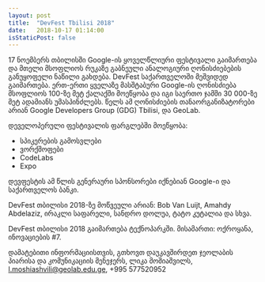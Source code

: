 ```yaml
---
layout: post
title:  "DevFest Tbilisi 2018"
date:   2018-10-17 01:14:00
isStaticPost: false
---
```


17 ნოემბერს თბილისში Google-ის ყოველწლიური ფესტივალი გაიმართება და მთელი მსოფლიოს რუკაზე გაბნეული ანალოგიური ღონისძიებების განუყოფელი ნაწილი გახდება. DevFest  საქართველოში მეშვიდედ გაიმართება. ერთ-ერთი ყველაზე მასშტაბური Google-ის ღონისძიება მსოფლიოს 100-ზე მეტ ქალაქში მოეწყობა და იგი საერთო ჯამში 30 000-ზე მეტ ადამიანს უმასპინძლებს. წელს ამ ღონისძიების თანაორგანიზატორები არიან Google Developers Group (GDG) Tbilisi, და GeoLab. 
 

დეველოპერული ფესტივალის ფარგლებში მოეწყობა:

* სპიკერების გამოსვლები
* ვორქშოფები
* CodeLabs
* Expo

დევფესტის ამ წლის გენერაური სპონსორები იქნებიან Google-ი და საქართველოს ბანკი. 

DevFest თბილისი 2018-ზე მოწვეული არიან: Bob Van Luijt, Amahdy Abdelaziz, ირაკლი საფარელი, სანდრო დოლუა, ტატო კუტალია და სხვა.


DevFest თბილისი 2018 გაიმართება ტექნოპარკში. მისამართი: ოქროყანა, ინოვაციების #7.


დამატებითი ინფორმაციისთვის, გთხოვთ დაუკავშირდეთ ჯეოლაბის პიარისა და კომუნიკაციის მენეჯერს, ლიკა მოშიაშვილს,  [l.moshiashvili@geolab.edu.ge](mailto:l.moshiashvili@geolab.edu.ge), +995 577520952

<!-- More details about speakers, DevFest Hackathon and Lviv will appear in subsequent posts, meantime like us on [Facebook](https://facebook.com/GDGLviv), follow on [Twitter](https://twitter.com/intent/user?screen_name=GDGLviv), add to circles in [Google+](https://plus.google.com/b/102444623953913144164) or subcribe to our [mailing list](http://gdg.us5.list-manage1.com/subscribe/post?u=9fc8aa205b0521b5f05fc8e1e&id=ae0fb459fc) and [RSS feed](http://devfest.gdg.org.ua/feed.xml) in order not to miss any cool stuff about festival. -->
